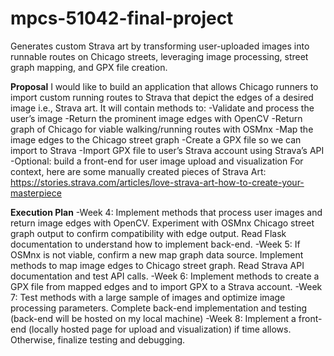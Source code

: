 # mpcs-51042-final-project
Generates custom Strava art by transforming user-uploaded images into runnable routes on Chicago streets, leveraging image processing, street graph mapping, and GPX file creation.

**Proposal**
I would like to build an application that allows Chicago runners to import custom running routes to Strava that depict the edges of a desired image i.e., Strava art. It will contain methods to:
-Validate and process the user’s image
-Return the prominent image edges with OpenCV
-Return graph of Chicago for viable walking/running routes with OSMnx
-Map the image edges to the Chicago street graph
-Create a GPX file so we can import to Strava
-Import GPX file to user’s Strava account using Strava’s API
-Optional: build a front-end for user image upload and visualization
For context, here are some manually created pieces of Strava Art: 
<https://stories.strava.com/articles/love-strava-art-how-to-create-your-masterpiece>

**Execution Plan**
-Week 4: Implement methods that process user images and return image edges with OpenCV. Experiment with OSMnx Chicago street graph output to confirm compatibility with edge output. Read Flask documentation to understand how to implement back-end.
-Week 5: If OSMnx is not viable, confirm a new map graph data source. Implement methods to map image edges to Chicago street graph. Read Strava API documentation and test API calls. 
-Week 6: Implement methods to create a GPX file from mapped edges and to import GPX to a Strava account. 
-Week 7: Test methods with a large sample of images and optimize image processing parameters. Complete back-end implementation and testing (back-end will be hosted on my local machine)
-Week 8: Implement a front-end (locally hosted page for upload and visualization) if time allows. Otherwise, finalize testing and debugging.

